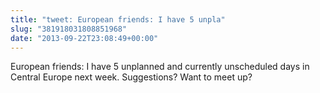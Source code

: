 ```yaml
---
title: "tweet: European friends: I have 5 unpla"
slug: "381918031808851968"
date: "2013-09-22T23:08:49+00:00"
---
```

European friends: I have 5 unplanned and currently unscheduled days in Central Europe next week. Suggestions? Want to meet up?